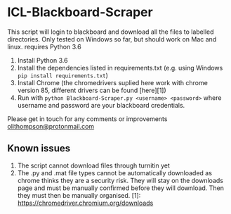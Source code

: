 # ICL-Blackboard-Scraper
This script will login to blackboard and download all the files to labelled directories.
Only tested on Windows so far, but should work on Mac and linux. requires Python 3.6

1. Install Python 3.6
2. Install the dependencies listed in requirements.txt (e.g. using Windows ```pip install requirements.txt```)
3. Install Chrome (the chromedrivers suplied here work with chrome version 85, different drivers can be found [here][1])
4. Run with ```python Blackboard-Scraper.py <username> <password>``` where username and password are your blackboard credentials.

Please get in touch for any comments or improvements olithompson@protonmail.com

## Known issues
1. The script cannot download files through turnitin yet
2. The .py and .mat file types cannot be automatically downloaded as chrome thinks they are a security risk. They will stay on the downloads page and must be manually confirmed before they will download. Then they must then be manually organised.
 [1]: https://chromedriver.chromium.org/downloads
